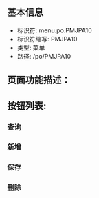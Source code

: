 
## 基本信息

- 标识符: menu.po.PMJPA10
- 标识符缩写: PMJPA10
- 类型: 菜单
- 路径: /po/PMJPA10

## 页面功能描述：





## 按钮列表:


### 查询



### 新增



### 保存



### 删除



